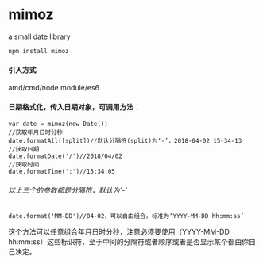 # mimoz
a small date library
```
npm install mimoz
```
#### 引入方式
amd/cmd/node module/es6
#### 日期格式化，传入日期对象，可调用方法：
```
var date = mimoz(new Date())
//获取年月日时分秒
date.formatAll([split])//默认分隔符(split)为‘-’，2018-04-02 15-34-13
//获取日期
date.formatDate('/')//2018/04/02
//获取时间
date.formatTime(':')//15:34:05
```
###### 以上三个的参数都是分隔符，默认为‘-’
```
date.format('MM-DD')//04-02，可以自由组合，标准为‘YYYY-MM-DD hh:mm:ss’
```
这个方法可以任意组合年月日时分秒，注意必须要使用（YYYY-MM-DD hh:mm:ss）这些标识符，至于中间的分隔符或者顺序或者是否显示某个都由你自己决定。
